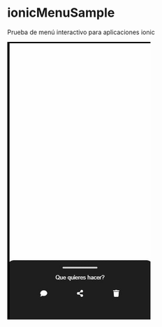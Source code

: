 # ionicMenuSample
Prueba de menú interactivo para aplicaciones ionic

![Alt Text](https://github.com/Simonmg/ionicMenuSample/blob/master/ionicAppMenu%20(1).gif)
